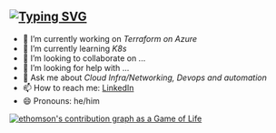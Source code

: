 ## [![Typing SVG](https://readme-typing-svg.demolab.com?font=Fira+Code&pause=1000&random=false&width=435&lines=Hi+There+%F0%9F%91%8B%2C+I'm+Munawwar;Asalamu+alaikum+😎)](https://git.io/typing-svg) 

- 🔭 I’m currently working on *Terraform on Azure*
- 🌱 I’m currently learning *K8s*
- 👯 I’m looking to collaborate on ...
- 🤔 I’m looking for help with ...
- 💬 Ask me about *Cloud Infra/Networking, Devops and automation*
- 📫 How to reach me: [LinkedIn](https://www.linkedin.com/in/munawwar-ahmed-%E2%98%81%EF%B8%8F-32308498/)
- 😄 Pronouns: he/him



[![ethomson's contribution graph as a Game of Life](https://github4life.herokuapp.com/ethomson.gif)](https://github4life.herokuapp.com/ethomson)
